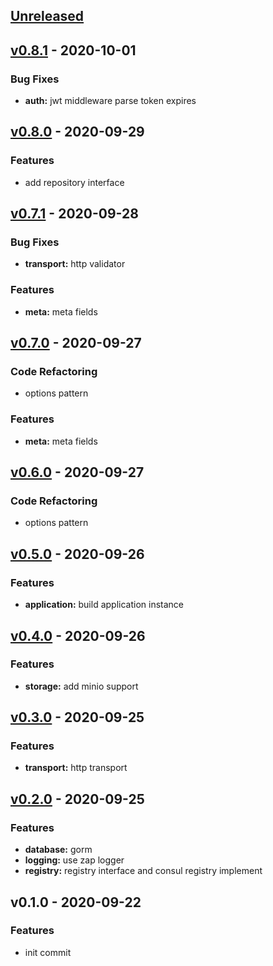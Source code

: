 <a name="unreleased"></a>
## [Unreleased]


<a name="v0.8.1"></a>
## [v0.8.1] - 2020-10-01
### Bug Fixes
- **auth:** jwt middleware parse token expires


<a name="v0.8.0"></a>
## [v0.8.0] - 2020-09-29
### Features
- add repository interface


<a name="v0.7.1"></a>
## [v0.7.1] - 2020-09-28
### Bug Fixes
- **transport:** http validator

### Features
- **meta:** meta fields


<a name="v0.7.0"></a>
## [v0.7.0] - 2020-09-27
### Code Refactoring
- options pattern

### Features
- **meta:** meta fields


<a name="v0.6.0"></a>
## [v0.6.0] - 2020-09-27
### Code Refactoring
- options pattern


<a name="v0.5.0"></a>
## [v0.5.0] - 2020-09-26
### Features
- **application:** build application instance


<a name="v0.4.0"></a>
## [v0.4.0] - 2020-09-26
### Features
- **storage:** add minio support


<a name="v0.3.0"></a>
## [v0.3.0] - 2020-09-25
### Features
- **transport:** http transport


<a name="v0.2.0"></a>
## [v0.2.0] - 2020-09-25
### Features
- **database:** gorm
- **logging:** use zap logger
- **registry:** registry interface and consul registry implement


<a name="v0.1.0"></a>
## v0.1.0 - 2020-09-22
### Features
- init commit


[Unreleased]: https://github.com/Huangkai1008/micro-kit/compare/v0.8.1...HEAD
[v0.8.1]: https://github.com/Huangkai1008/micro-kit/compare/v0.8.0...v0.8.1
[v0.8.0]: https://github.com/Huangkai1008/micro-kit/compare/v0.7.1...v0.8.0
[v0.7.1]: https://github.com/Huangkai1008/micro-kit/compare/v0.7.0...v0.7.1
[v0.7.0]: https://github.com/Huangkai1008/micro-kit/compare/v0.6.0...v0.7.0
[v0.6.0]: https://github.com/Huangkai1008/micro-kit/compare/v0.5.0...v0.6.0
[v0.5.0]: https://github.com/Huangkai1008/micro-kit/compare/v0.4.0...v0.5.0
[v0.4.0]: https://github.com/Huangkai1008/micro-kit/compare/v0.3.0...v0.4.0
[v0.3.0]: https://github.com/Huangkai1008/micro-kit/compare/v0.2.0...v0.3.0
[v0.2.0]: https://github.com/Huangkai1008/micro-kit/compare/v0.1.0...v0.2.0
